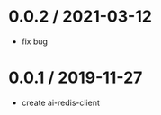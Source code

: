 0.0.2 / 2021-03-12
==================

 * fix bug

0.0.1 / 2019-11-27
==================

 * create ai-redis-client
